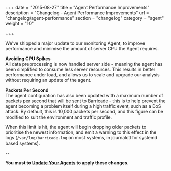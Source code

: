 +++
date = "2015-08-27"
title = "Agent Performance Improvements"
description = "Changelog - Agent Performance Improvements"
url = "changelog/agent-performance"
section = "changelog"
category = "agent"
weight = "10"

+++

We've shipped a major update to our monitoring Agent, to improve performance and minimise the amount of server CPU the Agent requires.

**Avoiding CPU Spikes**  
All data preprocessing is now handled server side - meaning the agent has been simplified to consume less server resources. This results in better performance under load, and allows us to scale and upgrade our analysis without requiring an update of the agent.

**Packets Per Second**  
The agent configuration has also been updated with a maximum number of packets per second that will be sent to Barricade - this is to help prevent the agent becoming a problem itself during a high traffic event, such as a DoS attack. By default, this is 10,000 packets per second, and this figure can be modified to suit the environment and traffic profile.

When this limit is hit, the agent will begin dropping older packets to prioritise the newest information, and emit a warning to this effect in the logs (`/var/log/barricade.log` on most systems, in journalctl for systemd based systems).

--  

**You must to [Update Your Agents](../../using-barricade/#updating-agents) to apply these changes.**


